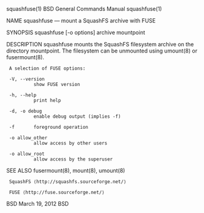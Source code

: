 squashfuse(1)                                                        BSD General Commands Manual                                                       squashfuse(1)

NAME
     squashfuse — mount a SquashFS archive with FUSE

SYNOPSIS
     squashfuse [-o options] archive mountpoint

DESCRIPTION
     squashfuse mounts the SquashFS filesystem archive on the directory mountpoint.  The filesystem can be unmounted using umount(8) or fusermount(8).

     A selection of FUSE options:

     -V, --version
              show FUSE version

     -h, --help
              print help

     -d, -o debug
              enable debug output (implies -f)

     -f       foreground operation

     -o allow_other
              allow access by other users

     -o allow_root
              allow access by the superuser

SEE ALSO
     fusermount(8), mount(8), umount(8)

     SquashFS ⟨http://squashfs.sourceforge.net/⟩

     FUSE ⟨http://fuse.sourceforge.net/⟩

BSD                                                                        March 19, 2012                                                                        BSD
